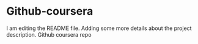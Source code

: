 # Github-coursera
I am editing the README file. Adding some more details about the project description.
Github coursera repo
